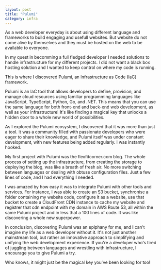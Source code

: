 ```yaml
---
layout: post
title: "Pulumi"
category: infra
---
```


As a web developer everyday is about using different language and frameworks to build engaging and usefull websites.
But website do not come alive by themselves and they must be hosted on the web to be available to everyone.

In my quest in becomming a full fledged developer I needed solutions to handle infrastructure for my different projects.
I did not want a black box hosting solution and I wanted to keep control on where my code is running.

This is where I discovered Pulumi, an Infrastructure as Code (IaC) framework.

<!--more-->

Pulumi is an IaC tool that allows developers to define, provision, and manage cloud resources using familiar programming languages like JavaScript, TypeScript, Python, Go, and .NET. This means that you can use the same language for both front-end and back-end web development, as well as your infrastructure! It's like finding a magical key that unlocks a hidden door to a whole new world of possibilities.

As I explored the Pulumi ecosystem, I discovered that it was more than just a tool. It was a community filled with passionate developers who were eager to share their knowledge, and Pulumi itself was under constant development, with new features being added regularly. I was instantly hooked.

My first project with Pulumi was the flexfitcorner.com blog. The whole process of setting up the infrastructure, from creating the storage to deploying the blog, was like a breath of fresh air. No more switching between languages or dealing with obtuse configuration files. Just a few lines of code, and I had everything I needed.

I was amazed by how easy it was to integrate Pulumi with other tools and services. For instance, I was able to create an S3 bucket, synchronise a folder containing my website code, configure it as a website, use that bucket to create a CloudFront CDN instance to cache my website and registrer that cdn endpoint with my domain in AWS Route 53, all within the same Pulumi project and in less that a 100 lines of code. It was like discovering a whole new superpower.

In conclusion, discovering Pulumi was an epiphany for me, and I can't imagine my life as a web developer without it.
It's not just another mainstream tool, but rather an innovative approach to simplifying and unifying the web development experience. If you're a developer who's tired of juggling between languages and wrestling with infrastructure, I encourage you to give Pulumi a try.

Who knows, it might just be the magical key you've been looking for too!